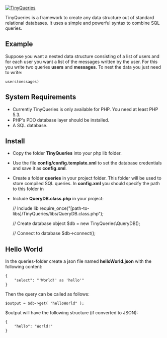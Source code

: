 [![TinyQueries](http://tinyqueries.com/css/images/tiny-queries-logo-large.png)](http://www.tinyqueries.com/)

TinyQueries is a framework to create any data structure out of standard relational databases. 
It uses a simple and powerful syntax to combine SQL queries. 

## Example

Suppose you want a nested data structure consisting of a list of users and for each user you want a list of the messages written by the user.
For this you write two queries **users** and **messages**. To nest the data you just need to write:

	users(messages)

## System Requirements

* Currently TinyQueries is only available for PHP. You need at least PHP 5.3.
* PHP's PDO database layer should be installed.
* A SQL database.

## Install

* Copy the folder **TinyQueries** into your php lib folder.
* Use the file **config/config.template.xml** to set the database credentials and save it as **config.xml**.
* Create a folder **queries** in your project folder. This folder will be used to store compiled SQL queries. In **config.xml** you should specify the path to this folder in <compiler output=".." />
* Include **QueryDB.class.php** in your project: 

	// Include lib
	require_once("[path-to-libs]/TinyQueries/libs/QueryDB.class.php");
			
	// Create database object
	$db = new TinyQueries\QueryDB();
				
	// Connect to database
	$db->connect();

## Hello World

In the queries-folder create a json file named **helloWorld.json** with the following content:

	{
		"select": "'World!' as 'hello'"
	}

Then the query can be called as follows:

	$output = $db->get( "helloWorld" );
	
$output will have the following structure (if converted to JSON):

	{
		"hello": "World!"
	}
	



	